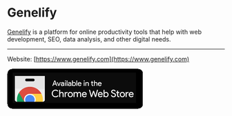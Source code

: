 # Genelify

[Genelify](https://www.genelify.com) is a platform for online productivity tools that help with web development, SEO, data analysis, and other digital needs.

-------------------------------------------------
Website: [https://www.genelify.com](https://www.genelify.com)

[![Chrome Web Store](https://raw.githubusercontent.com/genelifydotcom/genelify/main/images/chrome-extension.png)](https://chromewebstore.google.com/search/genelify.com)
